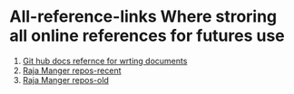 # All-reference-links Where stroring all online references for futures use
1. [Git hub docs refernce for wrting documents](https://docs.github.com/en/get-started/writing-on-github/getting-started-with-writing-and-formatting-on-github/basic-writing-and-formatting-syntax)
2. [Raja Manger repos-recent](https://github.com/rajadileepkolli)
3. [Raja Manger repos-old](https://github.com/rajadilipkolli)
